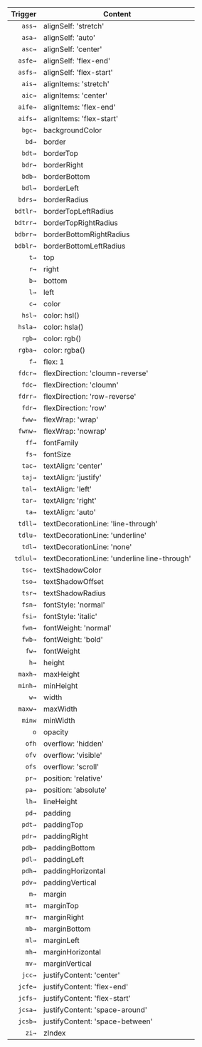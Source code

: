 | Trigger  | Content |
| -------: | ------- |
| `ass→`   | alignSelf: 'stretch' |
| `asa→`   | alignSelf: 'auto' |
| `asc→`   | alignSelf: 'center' |
| `asfe→`   | alignSelf: 'flex-end' |
| `asfs→`   | alignSelf: 'flex-start' |
| `ais→`   | alignItems: 'stretch' |
| `aic→`   | alignItems: 'center' |
| `aife→`   | alignItems: 'flex-end' |
| `aifs→`   | alignItems: 'flex-start' |
| `bgc→`   | backgroundColor |
| `bd→`   | border |
| `bdt→`   | borderTop |
| `bdr→`   | borderRight |
| `bdb→`   | borderBottom |
| `bdl→`   | borderLeft |
| `bdrs→`   | borderRadius |
| `bdtlr→`   | borderTopLeftRadius |
| `bdtrr→`   | borderTopRightRadius |
| `bdbrr→`   | borderBottomRightRadius |
| `bdblr→`   | borderBottomLeftRadius |
| `t→`   | top |
| `r→`   | right |
| `b→`   | bottom |
| `l→`   | left |
| `c→`   | color |
| `hsl→`   | color: hsl() |
| `hsla→`   | color: hsla() |
| `rgb→`   | color: rgb() |
| `rgba→`   | color: rgba() |
| `f→`   | flex: 1 |
| `fdcr→`   | flexDirection: 'cloumn-reverse' |
| `fdc→`   | flexDirection: 'cloumn' |
| `fdrr→`   | flexDirection: 'row-reverse' |
| `fdr→`   | flexDirection: 'row' |
| `fww→`   | flexWrap: 'wrap' |
| `fwnw→`   | flexWrap: 'nowrap' |
| `ff→`   | fontFamily |
| `fs→`   | fontSize |
| `tac→`   | textAlign: 'center' |
| `taj→`   | textAlign: 'justify' |
| `tal→`   | textAlign: 'left' |
| `tar→`   | textAlign: 'right' |
| `ta→`   | textAlign: 'auto' |
| `tdll→`   | textDecorationLine: 'line-through' |
| `tdlu→`   | textDecorationLine: 'underline' |
| `tdl→`   | textDecorationLine: 'none' |
| `tdlul→`   | textDecorationLine: 'underline line-through' |
| `tsc→`   | textShadowColor |
| `tso→`   | textShadowOffset |
| `tsr→`   | textShadowRadius |
| `fsn→`   | fontStyle: 'normal' |
| `fsi→`   | fontStyle: 'italic' |
| `fwn→`   | fontWeight: 'normal' |
| `fwb→`   | fontWeight: 'bold' |
| `fw→`   | fontWeight |
| `h→`   | height |
| `maxh→`   | maxHeight |
| `minh→`   | minHeight |
| `w→`   | width |
| `maxw→`   | maxWidth |
| `minw`   | minWidth |
| `o`   | opacity |
| `ofh`   | overflow: 'hidden' |
| `ofv`   | overflow: 'visible' |
| `ofs`   | overflow: 'scroll' |
| `pr→`   | position: 'relative' |
| `pa→`   | position: 'absolute' |
| `lh→`   | lineHeight |
| `pd→`   | padding |
| `pdt→`   | paddingTop |
| `pdr→`   | paddingRight |
| `pdb→`   | paddingBottom |
| `pdl→`   | paddingLeft |
| `pdh→`   | paddingHorizontal |
| `pdv→`   | paddingVertical |
| `m→`   | margin |
| `mt→`   | marginTop |
| `mr→`   | marginRight |
| `mb→`   | marginBottom |
| `ml→`   | marginLeft |
| `mh→`   | marginHorizontal |
| `mv→`   | marginVertical |
| `jcc→`   | justifyContent: 'center' |
| `jcfe→`   | justifyContent: 'flex-end' |
| `jcfs→`   | justifyContent: 'flex-start' |
| `jcsa→`   | justifyContent: 'space-around' |
| `jcsb→`   | justifyContent: 'space-between' |
| `zi→`   | zIndex |